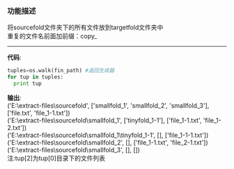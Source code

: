 ### 功能描述 
将sourcefold文件夹下的所有文件放到targetfold文件夹中  
重复的文件名前面加前缀：copy_  
___

**代码**:
``` python
tuples=os.walk(fin_path) #返回生成器
for tup in tuples:
  print tup
```
**输出**:  
('E:\\extract-files\\sourcefold', ['smallfold_1', 'smallfold_2', 'smallfold_3'], ['file.txt', 'file_1-1.txt'])  
('E:\\extract-files\\sourcefold\\smallfold_1', ['tinyfold_1-1'], ['file_1-1.txt', 'file_1-2.txt'])  
('E:\\extract-files\\sourcefold\\smallfold_1\\tinyfold_1-1', [], ['file_1-1-1.txt'])  
('E:\\extract-files\\sourcefold\\smallfold_2', [], ['file_1-1.txt', 'file_2-1.txt'])  
('E:\\extract-files\\sourcefold\\smallfold_3', [], [])  
注:tup[2]为tup[0]目录下的文件列表
